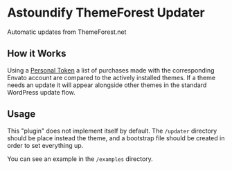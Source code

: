 # Astoundify ThemeForest Updater

Automatic updates from ThemeForest.net

## How it Works

Using a [Personal Token](https://build.envato.com/api/#token) a list of
purchases made with the corresponding Envato account are compared to the
actively installed themes. If a theme needs an update it will appear alongside
other themes in the standard WordPress update flow.

## Usage

This "plugin" does not implement itself by default. The `/updater` directory
should be place instead the theme, and a bootstrap file should be created in
order to set everything up.

You can see an example in the `/examples` directory.
